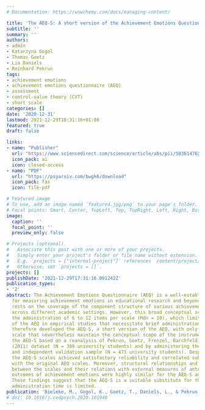 ```yaml
---
# Documentation: https://wowchemy.com/docs/managing-content/

title: 'The AEQ-S: A short version of the Achievement Emotions Questionnaire'
subtitle: ''
summary: ''
authors:
- admin
- Katarzyna Gogol
- Thomas Goetz
- Lia Daniels
- Reinhard Pekrun
tags:
- achievement emotions
- achievement emotions questionnaire (AEQ)
- assessment
- control-value theory (CVT)
- short scale
categories: []
date: '2020-12-31'
lastmod: 2021-12-29T18:31:16+01:00
featured: true
draft: false

links:
- name: "Publisher"
  url: "https://www.sciencedirect.com/science/article/abs/pii/S0361476X20301053"
  icon_pack: ai
  icon: closed-access
- name: "PDF"
  url: "https://psyarxiv.com/bwgk6/download"
  icon_pack: fas
  icon: file-pdf

# Featured image
# To use, add an image named `featured.jpg/png` to your page's folder.
# Focal points: Smart, Center, TopLeft, Top, TopRight, Left, Right, BottomLeft, Bottom, BottomRight.
image:
  caption: ''
  focal_point: ''
  preview_only: false

# Projects (optional).
#   Associate this post with one or more of your projects.
#   Simply enter your project's folder or file name without extension.
#   E.g. `projects = ["internal-project"]` references `content/project/deep-learning/index.md`.
#   Otherwise, set `projects = []`.
projects: []
publishDate: '2021-12-29T17:31:16.091242Z'
publication_types:
- '2'
abstract: The Achievement Emotions Questionnaire (AEQ) is a well-established instrument
  for measuring achievement emotions in educational research and beyond. Its popularity
  rests on the coverage of the component structure of various achievement emotions
  across different academic settings. However, this broad conceptual scope requires
  the administration of 6 to 12 items per scale (Mdn = 10), which limits the applicability
  of the AEQ in empirical studies that necessitate brief administration times. We
  therefore developed the AEQ-S, a short version of the AEQ, with only 4 items per
  scale that nevertheless maintain the conceptual scope of the instrument. We validated
  the AEQ-S based on a reanalysis of Pekrun, Goetz, Frenzel, Barchfeld, and Perry's
  (2011) dataset (N = 389 university students) and by administering them to a new
  and independent validation sample (N = 471 university students). Despite their brevity,
  the AEQ-S scales achieved satisfactory reliability and correlated substantially
  with the original AEQ scales. Moreover, structural relationships and intercorrelations
  between the scales and their relations with external measures of antecedents and
  outcomes of achievement emotions were highly similar for the AEQ-S and AEQ scales.
  These findings suggest that the AEQ-S is a suitable substitute for the AEQ when
  administration time is limited.
publication: 'Bieleke, M., Gogol, K., Goetz, T., Daniels, L., & Pekrun, R. (2021). The AEQ-S: A short version of the Achievement Emotions Questionnaire. *Contemporary Educational Psychology*, *65*, 101940. https://doi.org/10.1016/j.cedpsych.2020.101940'
# doi: 10.1016/j.cedpsych.2020.101940
---
```

